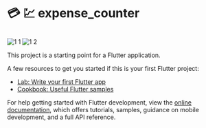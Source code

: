 # :credit_card: :chart: expense_counter



## 
![1 1](https://github.com/Tashakashkina/expense_counter/assets/84247746/3d9a527a-fb93-40a0-bb7a-c8abae02a55a)
![1 2](https://github.com/Tashakashkina/expense_counter/assets/84247746/a9217d8d-c468-4e35-a801-978b9c73ed35)


This project is a starting point for a Flutter application.

A few resources to get you started if this is your first Flutter project:

- [Lab: Write your first Flutter app](https://docs.flutter.dev/get-started/codelab)
- [Cookbook: Useful Flutter samples](https://docs.flutter.dev/cookbook)

For help getting started with Flutter development, view the
[online documentation](https://docs.flutter.dev/), which offers tutorials,
samples, guidance on mobile development, and a full API reference.
